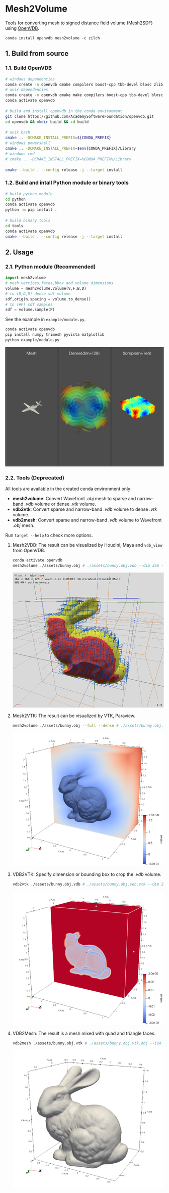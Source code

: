 # Mesh2Volume

Tools for converting mesh to signed distance field volume (Mesh2SDF) using [OpenVDB](https://github.com/AcademySoftwareFoundation/openvdb).

```
conda install openvdb mesh2volume -c zilch
```

## 1. Build from source

### 1.1. Build OpenVDB

```bash
# windows dependencies
conda create -n openvdb cmake compilers boost-cpp tbb-devel blosc zlib python=3.9 pybind11
# unix dependencies
conda create -n openvdb cmake make compilers boost-cpp tbb-devel blosc zlib jemalloc python=3.9 pybind11
conda activate openvdb

# build and install openvdb in the conda environment
git clone https://github.com/AcademySoftwareFoundation/openvdb.git
cd openvdb && mkdir build && cd build

# unix bash
cmake .. -DCMAKE_INSTALL_PREFIX=${CONDA_PREFIX}
# windows powershell
cmake .. -DCMAKE_INSTALL_PREFIX=$env{CONDA_PREFIX}/Library
# windows cmd
# cmake .. -DCMAKE_INSTALL_PREFIX=%CONDA_PREFIX%/Library

cmake --build . --config release -j --target install
```

### 1.2. Build and intall Python module or binary tools

```bash
# build python module
cd python
conda activate openvdb
python -m pip install .

# build binary tools
cd tools 
conda activate openvdb
cmake --build . --config release -j --target install
```


## 2. Usage

### 2.1. Python module (Recommended)

```python
import mesh2volume
# mesh vertices,faces,bbox and volume dimensions
volume = mesh2volume.Volume(V,F,B,D) 
# to (D,D,D) dense sdf volume
sdf,origin,spacing = volume.to_dense() 
# to (#P) sdf samples
sdf = volume.sample(P) 
```

See the example in `example/module.py`. 

```bash
conda activate openvdb
pip install numpy trimesh pyvista matplotlib
python example/module.py
```

![bunny.obj.vdb](./assets/plane.png)

### 2.2. Tools (Deprecated)

All tools are available in the created conda environment only:
- **mesh2volume**: Convert Wavefront *.obj* mesh to sparse and narrow-band *.vdb* volume or dense *.vtk* volume.
- **vdb2vtk**: Convert sparse and narrow-band *.vdb* volume to dense *.vtk* volume.
- **vdb2mesh**: Convert sparse and narrow-band *.vdb* volume to Wavefront *.obj* mesh.

Run `target --help` to check more options.

1. Mesh2VDB: The result can be visualized by Houdini, Maya and `vdb_view` from OpenVDB. 


    ```bash
    conda activate openvdb
    mesh2volume ./assets/bunny.obj # ./assets/bunny.obj.vdb --dim 256 --bw 3
    ```
    
    ![bunny.obj.vdb](./assets/bunny.obj.vdb.png)

2. Mesh2VTK: The result can be visualized by VTK, Paraview.

    ```bash
    mesh2volume ./assets/bunny.obj --full --dense # ./assets/bunny.obj.vtk` --dim 256
    ```

    ![bunny.obj.vtk](./assets/bunny.obj.vtk.png)

3. VDB2VTK: Specify dimension or bounding box to crop the *.vdb* volume.


    ```bash
    vdb2vtk ./assets/bunny.obj.vdb # ./assets/bunny.obj.vdb.vtk --dim 256
    ```

    ![bunny.obj.vdb.vtk](./assets/bunny.obj.vdb.vtk.png)

4. VDB2Mesh: The result is a mesh mixed with quad and triangle faces.

    ```bash
    vdb2mesh ./assets/bunny.obj.vtk # ./assets/bunny.obj.vtk.obj --iso 0 --adapt 0
    ```

    ![bunny.obj.vdb.obj](./assets/bunny.obj.vdb.obj.png)

